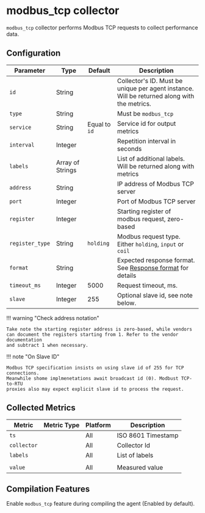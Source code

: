 # modbus_tcp collector

`modbus_tcp` collector performs Modbus TCP requests to collect performance data.

## Configuration

| Parameter       | Type             | Default       | Description                                                                                 |
| --------------- | ---------------- | ------------- | ------------------------------------------------------------------------------------------- |
| `id`            | String           |               | Collector's ID. Must be unique per agent instance. Will be returned along with the metrics. |
| `type`          | String           |               | Must be `modbus_tcp`                                                                        |
| `service`       | String           | Equal to `id` | Service id for output metrics                                                               |
| `interval`      | Integer          |               | Repetition interval in seconds                                                              |
| `labels`        | Array of Strings |               | List of additional labels. Will be returned along with metrics                              |
| `address`       | String           |               | IP address of Modbus TCP server                                                             |
| `port`          | Integer          |               | Port of Modbus TCP server                                                                   |
| `register`      | Integer          |               | Starting register of modbus request, zero-based                                             |
| `register_type` | String           | `holding`     | Modbus request type. Either `holding`, `input` or `coil`                                    |
| `format`        | String           |               | Expected response format. See [Response format](modbus_rtu.md#response-format) for details  |
| `timeout_ms`    | Integer          | 5000          | Request timeout, ms.                                                                        |
| `slave`         | Integer          | 255           | Optional slave id, see note below.                                                          |

!!! warning "Check address notation"

    Take note the starting register address is zero-based, while vendors
    can document the registers starting from 1. Refer to the vendor documentation
    and subtract 1 when necessary.

!!! note "On Slave ID"

    Modbus TCP specification insists on using slave id of 255 for TCP connections.
    Meanwhile shome implmenetations await broadcast id (0). Modbust TCP-to-RTU
    proxies also may expect explicit slave id to process the request.

## Collected Metrics

| Metric      | Metric Type | Platform | Description        |
| ----------- | ----------- | -------- | ------------------ |
| `ts`        |             | All      | ISO 8601 Timestamp |
| `collector` |             | All      | Collector Id       |
| `labels`    |             | All      | List of labels     |
|             |             |          |                    |
| `value`     |             | All      | Measured value     |

## Compilation Features

Enable `modbus_tcp` feature during compiling the agent (Enabled by default).
